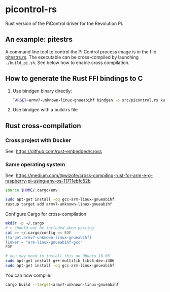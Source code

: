 # picontrol-rs

Rust version of the PiControl driver for the Revolution Pi.

## An example: pitestrs

A command line tool to control the Pi Control process image is in the file [pitestrs.rs](src/bin/pitestrs.rs).
The executable can be cross-compiled by launching `./build_pi.sh`.
See below how to enable cross compilation.

## How to generate the Rust FFI bindings to C

1. Use bindgen binary directly:

   ```bash
   TARGET=armv7-unknown-linux-gnueabihf bindgen -o src/picontrol.rs kunbus/interface/piControl/wrapper.h  -- -I`pwd`/kunbus/interface/piControl
   ```

2. Use bindgen with a build.rs file

## Rust cross-compilation

### Cross project with Docker

See: https://github.com/rust-embedded/cross


### Same operating system

See: https://medium.com/@wizofe/cross-compiling-rust-for-arm-e-g-raspberry-pi-using-any-os-11711ebfc52b

```bash
source $HOME/.cargo/env

sudo apt-get install -qq gcc-arm-linux-gnueabihf
rustup target add armv7-unknown-linux-gnueabihf
```

Configure Cargo for cross-compilation

```bash
mkdir -p ~/.cargo
# > should not be included when pasting
cat >> ~/.cargo/config << EOF
[target.armv7-unknown-linux-gnueabihf]
linker = "arm-linux-gnueabihf-gcc"
EOF

# you may need to install this on Ubuntu 18.06
sudo apt-get install g++-multilib libc6-dev-i386
sudo apt-get install -qq gcc-arm-linux-gnueabihf
```

You can now compile:

```bash
cargo build --target=armv7-unknown-linux-gnueabihf
```